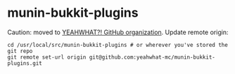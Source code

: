 munin-bukkit-plugins
====================

Caution: moved to [YEAHWHAT?! GitHub organization](https://github.com/yeahwhat-mc/mark2-backup). Update remote origin:

    cd /usr/local/src/munin-bukkit-plugins # or wherever you've stored the git repo
    git remote set-url origin git@github.com:yeahwhat-mc/munin-bukkit-plugins.git

